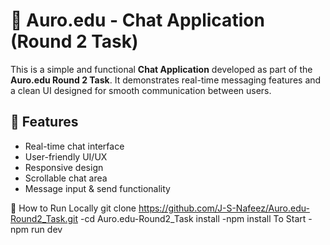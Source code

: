 # 💬 Auro.edu - Chat Application (Round 2 Task)

This is a simple and functional **Chat Application** developed as part of the **Auro.edu Round 2 Task**. It demonstrates real-time messaging features and a clean UI designed for smooth communication between users.

## 🚀 Features

- Real-time chat interface
- User-friendly UI/UX
- Responsive design
- Scrollable chat area
- Message input & send functionality

🔧 How to Run Locally
git clone https://github.com/J-S-Nafeez/Auro.edu-Round2_Task.git
-cd Auro.edu-Round2_Task
install 
-npm install 
To Start 
-npm run dev 



